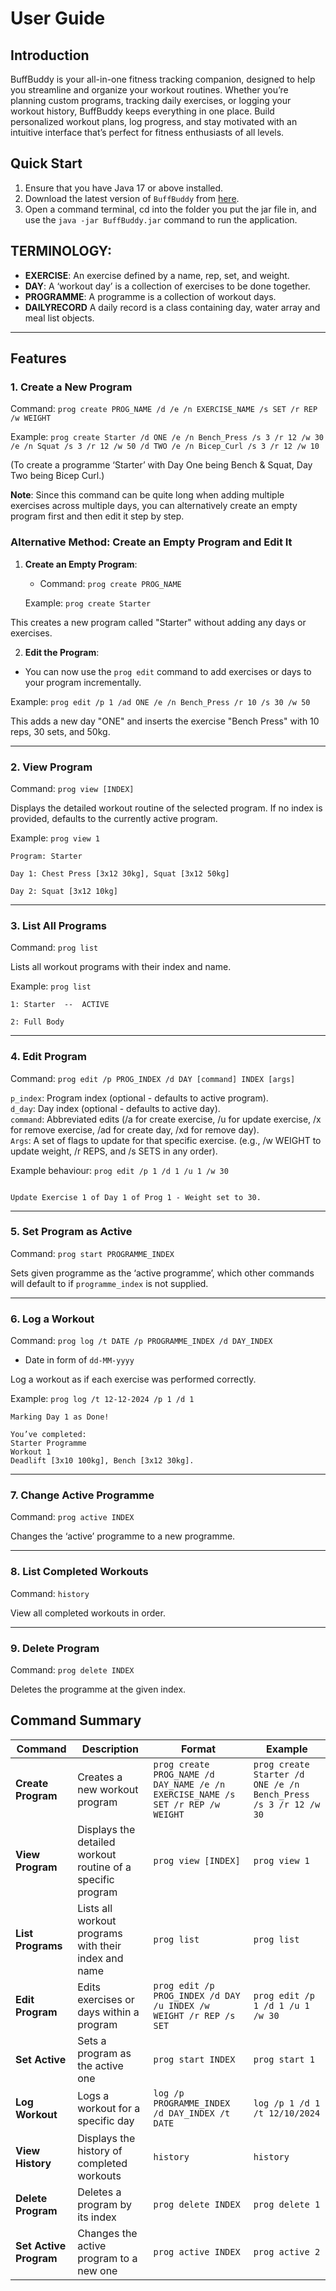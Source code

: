 # User Guide

## Introduction

BuffBuddy is your all-in-one fitness tracking companion, designed to help you streamline and organize your workout routines. 
Whether you’re planning custom programs, tracking daily exercises, or logging your workout history, BuffBuddy keeps everything in one place. 
Build personalized workout plans, log progress, and stay motivated with an intuitive interface that’s perfect for fitness enthusiasts of all levels.

## Quick Start

1. Ensure that you have Java 17 or above installed.
2. Download the latest version of `BuffBuddy` from [here](https://github.com/AY2425S1-CS2113-W10-3/tp/releases/tag/v1.0).
3. Open a command terminal, cd into the folder you put the jar file in, and use the `java -jar BuffBuddy.jar` command to run the application.

## TERMINOLOGY:
- **EXERCISE**: An exercise defined by a name, rep, set, and weight.
- **DAY**: A ‘workout day’ is a collection of exercises to be done together.
- **PROGRAMME**: A programme is a collection of workout days.
- **DAILYRECORD** A daily record is a class containing day, water array and meal list objects.

---

## Features 


### 1. Create a New Program

Command: `prog create PROG_NAME /d /e /n EXERCISE_NAME /s SET /r REP /w WEIGHT`

Example: `prog create Starter /d ONE /e /n Bench_Press /s 3 /r 12 /w 30 /e /n Squat /s 3 /r 12 /w 50 /d TWO /e /n Bicep_Curl /s 3 /r 12 /w 10`

(To create a programme ‘Starter’ with Day One being Bench & Squat, Day Two being Bicep Curl.)

**Note**: Since this command can be quite long when adding multiple exercises across multiple days, you can alternatively create an empty program first and then edit it step by step.

### Alternative Method: Create an Empty Program and Edit It

1. **Create an Empty Program**:
    - Command: `prog create PROG_NAME`

   Example: `prog create Starter`

This creates a new program called "Starter" without adding any days or exercises.

2. **Edit the Program**:
- You can now use the `prog edit` command to add exercises or days to your program incrementally.

Example: `prog edit /p 1 /ad ONE /e /n Bench_Press /r 10 /s 30 /w 50`

This adds a new day "ONE" and inserts the exercise "Bench Press" with 10 reps, 30 sets, and 50kg.

---

### 2. View Program
Command: `prog view [INDEX]`

Displays the detailed workout routine of the selected program. If no index is provided, defaults to the currently active program.

Example: `prog view 1`

```
Program: Starter

Day 1: Chest Press [3x12 30kg], Squat [3x12 50kg]

Day 2: Squat [3x12 10kg]
```

---

### 3. List All Programs
Command: `prog list`

Lists all workout programs with their index and name.

Example: `prog list`
```
1: Starter  --  ACTIVE

2: Full Body
```

---

### 4. Edit Program
Command: `prog edit /p PROG_INDEX /d DAY [command] INDEX [args]`

`p_index`: Program index (optional - defaults to active program).  
`d_day`: Day index (optional - defaults to active day).  
`command`: Abbreviated edits (/a for create exercise, /u for update exercise, /x for remove exercise, /ad for create day, /xd for remove day).  
`Args`: A set of flags to update for that specific exercise. (e.g., /w WEIGHT to update weight, /r REPS, and /s SETS in any order).

Example behaviour: `prog edit /p 1 /d 1 /u 1 /w 30`
```

Update Exercise 1 of Day 1 of Prog 1 - Weight set to 30.
```

---

### 5. Set Program as Active
Command: `prog start PROGRAMME_INDEX`

Sets given programme as the ‘active programme’, which other commands will default to if `programme_index` is not supplied.

---

### 6. Log a Workout
Command: `prog log /t DATE /p PROGRAMME_INDEX /d DAY_INDEX`  
- Date in form of `dd-MM-yyyy`

Log a workout as if each exercise was performed correctly.

Example: `prog log /t 12-12-2024 /p 1 /d 1`

```
Marking Day 1 as Done!

You’ve completed:
Starter Programme  
Workout 1  
Deadlift [3x10 100kg], Bench [3x12 30kg].
```

---

### 7. Change Active Programme
Command: `prog active INDEX`

Changes the ‘active’ programme to a new programme.

---

### 8. List Completed Workouts
Command: `history`

View all completed workouts in order.

---

### 9. Delete Program
Command: `prog delete INDEX`

Deletes the programme at the given index.

## Command Summary

| Command                | Description                                                 | Format                                                                          | Example                                                         |
|------------------------|-------------------------------------------------------------|---------------------------------------------------------------------------------|-----------------------------------------------------------------|
| **Create Program**     | Creates a new workout program                               | `prog create PROG_NAME /d DAY_NAME /e /n EXERCISE_NAME /s SET /r REP /w WEIGHT` | `prog create Starter /d ONE /e /n Bench_Press /s 3 /r 12 /w 30` |
| **View Program**       | Displays the detailed workout routine of a specific program | `prog view [INDEX]`                                                             | `prog view 1`                                                   |
| **List Programs**      | Lists all workout programs with their index and name        | `prog list`                                                                     | `prog list`                                                     |
| **Edit Program**       | Edits exercises or days within a program                    | `prog edit /p PROG_INDEX /d DAY /u INDEX /w WEIGHT /r REP /s SET`               | `prog edit /p 1 /d 1 /u 1 /w 30`                                |
| **Set Active**         | Sets a program as the active one                            | `prog start INDEX`                                                              | `prog start 1`                                                  |
| **Log Workout**        | Logs a workout for a specific day                           | `log /p PROGRAMME_INDEX /d DAY_INDEX /t DATE`                                   | `log /p 1 /d 1 /t 12/10/2024`                                   |
| **View History**       | Displays the history of completed workouts                  | `history`                                                                       | `history`                                                       |
| **Delete Program**     | Deletes a program by its index                              | `prog delete INDEX`                                                             | `prog delete 1`                                                 |
| **Set Active Program** | Changes the active program to a new one                     | `prog active INDEX`                                                             | `prog active 2`                                                 |





